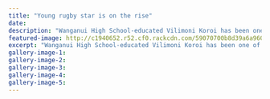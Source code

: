 ```yaml
---
title: "Young rugby star is on the rise"
date: 
description: "Wanganui High School-educated Vilimoni Koroi has been one of the most talked about young stars on the 2017 World Rugby Sevens series..."
featured-image: http://c1940652.r52.cf0.rackcdn.com/59070700b8d39a6a96000456/Vilimoni-Koroi-Rugby-sevens-nz.jpg
excerpt: "Wanganui High School-educated Vilimoni Koroi has been one of the most talked about young stars on the 2017 World Rugby Sevens series."
gallery-image-1: 
gallery-image-2: 
gallery-image-3: 
gallery-image-4: 
gallery-image-5: 
---
```

